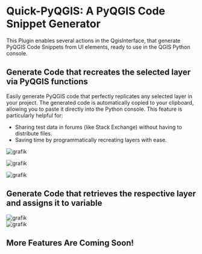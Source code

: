 # Quick-PyQGIS: A PyQGIS Code Snippet Generator

This Plugin enables several actions in the QgisInterface, that generate PyQGIS Code Snippets from UI elements, ready to use in the QGIS Python console.

## Generate Code that recreates the selected layer via PyQGIS functions
Easily generate PyQGIS code that perfectly replicates any selected layer in your project. The generated code is automatically copied to your clipboard, allowing you to paste it directly into the Python console.
This feature is particularly helpful for:
- Sharing test data in forums (like Stack Exchange) without having to distribute files.
- Saving time by programmatically recreating layers with ease.

![grafik](https://github.com/user-attachments/assets/c35c3dd7-8566-4b23-a4bf-c627c3a7ddd3)

![grafik](https://github.com/user-attachments/assets/ea1c3688-7319-4e9a-b8c7-13e64b6722cf)

![grafik](https://github.com/user-attachments/assets/60109d6e-f03d-44b9-9328-62bcf09ec6a2)

## Generate Code that retrieves the respective layer and assigns it to variable
![grafik](https://github.com/user-attachments/assets/67a8d2ae-aa70-4dc9-bfcc-a87253265559)
<br>
![grafik](https://github.com/user-attachments/assets/cbe9b093-dcca-46be-ada0-6e7a5c948bdc)
<br>
## More Features Are Coming Soon!

